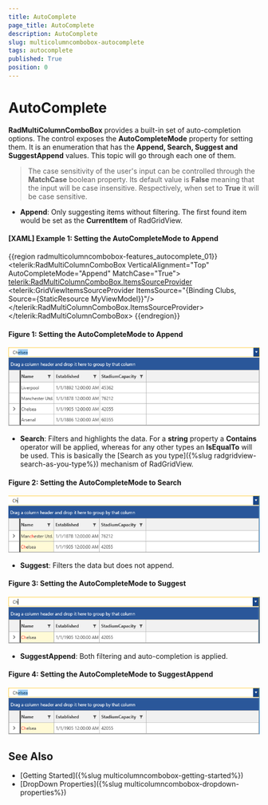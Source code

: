 ```yaml
---
title: AutoComplete
page_title: AutoComplete
description: AutoComplete
slug: multicolumncombobox-autocomplete
tags: autocomplete
published: True
position: 0
---
```


# AutoComplete

__RadMultiColumnComboBox__ provides a built-in set of auto-completion options. The control exposes the __AutoCompleteMode__ property for setting them. It is an enumeration that has the __Append, Search, Suggest and SuggestAppend__ values. This topic will go through each one of them.

>The case sensitivity of the user's input can be controlled through the __MatchCase__ boolean property. Its default value is __False__ meaning that the input will be case insensitive. Respectively, when set to __True__ it will be case sensitive.

* __Append__: Only suggesting items without filtering. The first found item would be set as the __CurrentItem__ of RadGridView. 

#### __[XAML] Example 1: Setting the AutoCompleteMode to Append__
{{region radmulticolumncombobox-features_autocomplete_01}}
	<telerik:RadMultiColumnComboBox VerticalAlignment="Top" AutoCompleteMode="Append" MatchCase="True">
            <telerik:RadMultiColumnComboBox.ItemsSourceProvider>
                <telerik:GridViewItemsSourceProvider ItemsSource="{Binding Clubs, Source={StaticResource MyViewModel}}"/>
            </telerik:RadMultiColumnComboBox.ItemsSourceProvider>
        </telerik:RadMultiColumnComboBox>
{{endregion}}

#### __Figure 1: Setting the AutoCompleteMode to Append__
![Setting the AutoCompleteMode to Append](images/MultiColumnComboBox_AutoComplete_01.png)

* __Search__: Filters and highlights the data. For a __string__ property a __Contains__ operator will be applied, whereas for any other types an __IsEqualTo__ will be used. This is basically the [Search as you type]({%slug radgridview-search-as-you-type%}) mechanism of RadGridView.

#### __Figure 2: Setting the AutoCompleteMode to Search__
![Setting the AutoCompleteMode to Search](images/MultiColumnComboBox_AutoComplete_02.png)
 
* __Suggest__: Filters the data but does not append.

#### __Figure 3: Setting the AutoCompleteMode to Suggest__
![Setting the AutoCompleteMode to Sugggest](images/MultiColumnComboBox_AutoComplete_03.png)

* __SuggestAppend__: Both filtering and auto-completion is applied.

#### __Figure 4: Setting the AutoCompleteMode to SuggestAppend__
![Setting the AutoCompleteMode to Suggest](images/MultiColumnComboBox_AutoComplete_04.png)

## See Also

* [Getting Started]({%slug multicolumncombobox-getting-started%})
* [DropDown Properties]({%slug multicolumncombobox-dropdown-properties%})
